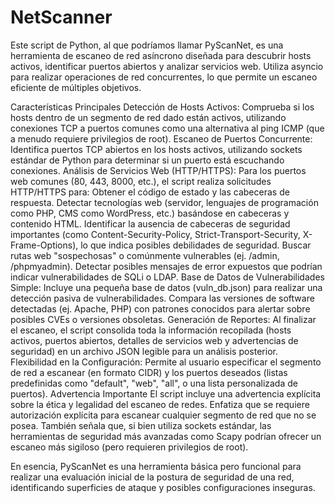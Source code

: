 # NetScanner
Este script de Python, al que podríamos llamar PyScanNet, es una herramienta de escaneo de red asíncrono diseñada para descubrir hosts activos, identificar puertos abiertos y analizar servicios web. Utiliza asyncio para realizar operaciones de red concurrentes, lo que permite un escaneo eficiente de múltiples objetivos.

Características Principales
Detección de Hosts Activos: Comprueba si los hosts dentro de un segmento de red dado están activos, utilizando conexiones TCP a puertos comunes como una alternativa al ping ICMP (que a menudo requiere privilegios de root).
Escaneo de Puertos Concurrente: Identifica puertos TCP abiertos en los hosts activos, utilizando sockets estándar de Python para determinar si un puerto está escuchando conexiones.
Análisis de Servicios Web (HTTP/HTTPS): Para los puertos web comunes (80, 443, 8000, etc.), el script realiza solicitudes HTTP/HTTPS para:
Obtener el código de estado y las cabeceras de respuesta.
Detectar tecnologías web (servidor, lenguajes de programación como PHP, CMS como WordPress, etc.) basándose en cabeceras y contenido HTML.
Identificar la ausencia de cabeceras de seguridad importantes (como Content-Security-Policy, Strict-Transport-Security, X-Frame-Options), lo que indica posibles debilidades de seguridad.
Buscar rutas web "sospechosas" o comúnmente vulnerables (ej. /admin, /phpmyadmin).
Detectar posibles mensajes de error expuestos que podrían indicar vulnerabilidades de SQLi o LDAP.
Base de Datos de Vulnerabilidades Simple: Incluye una pequeña base de datos (vuln_db.json) para realizar una detección pasiva de vulnerabilidades. Compara las versiones de software detectadas (ej. Apache, PHP) con patrones conocidos para alertar sobre posibles CVEs o versiones obsoletas.
Generación de Reportes: Al finalizar el escaneo, el script consolida toda la información recopilada (hosts activos, puertos abiertos, detalles de servicios web y advertencias de seguridad) en un archivo JSON legible para un análisis posterior.
Flexibilidad en la Configuración: Permite al usuario especificar el segmento de red a escanear (en formato CIDR) y los puertos deseados (listas predefinidas como "default", "web", "all", o una lista personalizada de puertos).
Advertencia Importante
El script incluye una advertencia explícita sobre la ética y legalidad del escaneo de redes. Enfatiza que se requiere autorización explícita para escanear cualquier segmento de red que no se posea. También señala que, si bien utiliza sockets estándar, las herramientas de seguridad más avanzadas como Scapy podrían ofrecer un escaneo más sigiloso (pero requieren privilegios de root).

En esencia, PyScanNet es una herramienta básica pero funcional para realizar una evaluación inicial de la postura de seguridad de una red, identificando superficies de ataque y posibles configuraciones inseguras.
